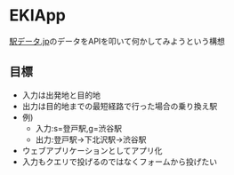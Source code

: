 # EKIApp
[駅データ.jp](http://www.ekidata.jp/)のデータをAPIを叩いて何かしてみようという構想

## 目標
* 入力は出発地と目的地
* 出力は目的地までの最短経路で行った場合の乗り換え駅
* 例)
	+ 入力:s=登戸駅,g=渋谷駅
	+ 出力:登戸駅->下北沢駅->渋谷駅
* ウェブアプリケーションとしてアプリ化
* 入力もクエリで投げるのではなくフォームから投げたい
